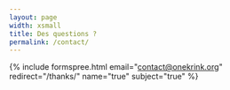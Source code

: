 ```yaml
---
layout: page
width: xsmall
title: Des questions ?
permalink: /contact/
---
```

{% include formspree.html email="contact@onekrink.org" redirect="/thanks/" name="true" subject="true" %}
